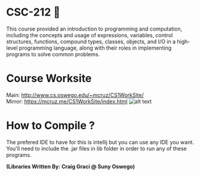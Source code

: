 # CSC-212 💾
This course provided an introduction to programming and computation, including the concepts and usage of expressions, variables, control structures, functions, compound types, classes, objects, and I/O in a high-level programming language, along with their roles in implementing programs to solve common problems.


# Course Worksite
Main: http://www.cs.oswego.edu/~mcruz/CS1WorkSite/
<br />
Mirror: https://mcruz.me/CS1WorkSite/index.html 
![alt text](https://i.imgur.com/du2zU4t.png)

# How to Compile ? 
The prefered IDE to have for this is intellij but you can use any IDE you want. You'll need to include the .jar files in lib folder in order to run any of these programs.

**(Libraries Written By: Craig Graci @ Suny Oswego)**
